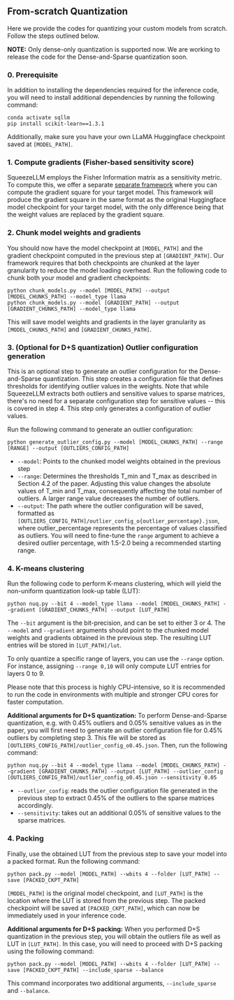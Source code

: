 ## From-scratch Quantization

Here we provide the codes for quantizing your custom models from scratch. Follow the steps outlined below.

**NOTE:** Only dense-only quantization is supported now. We are working to release the code for the Dense-and-Sparse quantization soon.

### 0. Prerequisite

In addition to installing the dependencies required for the inference code, you will need to install additional dependencies by running the following command:
```
conda activate sqllm
pip install scikit-learn==1.3.1
```
Additionally, make sure you have your own LLaMA Huggingface checkpoint saved at `[MODEL_PATH]`.


### 1. Compute gradients (Fisher-based sensitivity score)
SqueezeLLM employs the Fisher Information matrix as a sensitivity metric.
To compute this, we offer a separate [separate framework](https://github.com/kssteven418/SqueezeLLM-gradients) where you can compute the gradient square for your target model. 
This framework will produce the gradient square in the same format as the original Huggingface model checkpoint for your target model, with the only difference being that the weight values are replaced by the gradient square.

### 2. Chunk model weights and gradients
You should now have the model checkpoint at `[MODEL_PATH]` and the gradient checkpoint computed in the previous step at `[GRADIENT_PATH]`. 
Our framework requires that both checkpoints are chunked at the layer granularity to reduce the model loading overhead. 
Run the following code to chunk both your model and gradient checkpoints:
```
python chunk_models.py --model [MODEL_PATH] --output [MODEL_CHUNKS_PATH] --model_type llama
python chunk_models.py --model [GRADIENT_PATH] --output [GRADIENT_CHUNKS_PATH] --model_type llama
```

This will save model weights and gradients in the layer granularity as `[MODEL_CHUNKS_PATH]` and `[GRADIENT_CHUNKS_PATH]`.

### 3. (Optional for D+S quantization) Outlier configuration generation
This is an optional step to generate an outlier configuration for the Dense-and-Sparse quantization.
This step creates a configuration file that defines thresholds for identifying outlier values in the weights.
Note that while SqueezeLLM extracts both outliers and sensitive values to sparse matrices, 
there's no need for a separate configuration step for sensitive values -- this is covered in step 4.
This step only generates a configuration of outlier values.

Run the following command to generate an outlier configuration:
```
python generate_outlier_config.py --model [MODEL_CHUNKS_PATH] --range [RANGE] --output [OUTLIERS_CONFIG_PATH]
```

* `--model`: Points to the chunked model weights obtained in the previous step
* `--range`: Determines the thresholds T_min and T_max as described in Section 4.2 of the paper. Adjusting this value changes the absolute values of T_min and T_max, consequently affecting the total number of outliers. A larger range value decreases the number of outliers.
* `--output`: The path where the outlier configuration will be saved, formatted as `[OUTLIERS_CONFIG_PATH]/outlier_config_o{outlier_percentage}.json`, where outlier_percentage represents the percentage of values classified as outliers. You will need to fine-tune the `range` argument to achieve a desired outlier percentage, with 1.5-2.0 being a recommended starting range.



### 4. K-means clustering
Run the following code to perform K-means clustering, which will yield the non-uniform quantization look-up table (LUT):
```
python nuq.py --bit 4 --model_type llama --model [MODEL_CHUNKS_PATH] --gradient [GRADIENT_CHUNKS_PATH] --output [LUT_PATH]
```
The `--bit` argument is the bit-precision, and can be set to either 3 or 4. 
The `--model` and `--gradient` arguments should point to the chunked model weights and gradients obtained in the previous step. 
The resulting LUT entries will be stored in `[LUT_PATH]/lut`.

To only quantize a specific range of layers, you can use the `--range` option. For instance, assigning `--range 0,10` will only compute LUT entries for layers 0 to 9.

Please note that this process is highly CPU-intensive, so it is recommended to run the code in environments with multiple and stronger CPU cores for faster computation.

**Additional arguments for D+S quantization:**
To perform Dense-and-Sparse quantization, e.g. with 0.45% outliers and 0.05% sensitive values as in the paper, you will first need to generate an outlier configuration file for 0.45% outliers by completing step 3. This file will be stored as `[OUTLIERS_CONFIG_PATH]/outlier_config_o0.45.json`.
Then, run the following command:
```
python nuq.py --bit 4 --model_type llama --model [MODEL_CHUNKS_PATH] --gradient [GRADIENT_CHUNKS_PATH] --output [LUT_PATH] --outlier_config [OUTLIERS_CONFIG_PATH]/outlier_config_o0.45.json --sensitivity 0.05
```
* `--outlier_config`: reads the outlier configuration file generated in the previous step to extract 0.45% of the outliers to the sparse matrices accordingly.
* `--sensitivity`: takes out an additional 0.05% of sensitive values to the sparse matrices. 



### 4. Packing
Finally, use the obtained LUT from the previous step to save your model into a packed format. Run the following command:
```
python pack.py --model [MODEL_PATH] --wbits 4 --folder [LUT_PATH] --save [PACKED_CKPT_PATH]
```
`[MODEL_PATH]` is the original model checkpoint, and `[LUT_PATH]` is the location where the LUT is stored from the previous step. 
The packed checkpoint will be saved at `[PACKED_CKPT_PATH]`, which can now be immediately used in your inference code.

**Additional arguments for D+S packing:**
When you performed D+S quantization in the previous step, you will obtain the outliers file as well as LUT in `[LUT_PATH]`.
In this case, you will need to  proceed with D+S packing using the following command:
```
python pack.py --model [MODEL_PATH] --wbits 4 --folder [LUT_PATH] --save [PACKED_CKPT_PATH] --include_sparse --balance
```
This command incorporates two additional arguments, `--include_sparse` and `--balance`.

